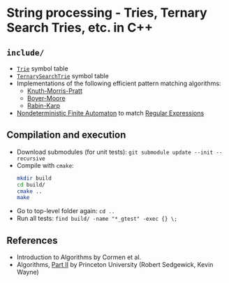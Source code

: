 # String processing - Tries, Ternary Search Tries, etc. in C++

## `include/`
- [`Trie`](https://en.wikipedia.org/wiki/Trie) symbol table
- [`TernarySearchTrie`](https://en.wikipedia.org/wiki/Ternary_search_tree) symbol table
- Implementations of the following efficient pattern matching algorithms: 
  - [Knuth-Morris-Pratt](https://en.wikipedia.org/wiki/Knuth%E2%80%93Morris%E2%80%93Pratt_algorithm)
  - [Boyer-Moore](https://en.wikipedia.org/wiki/Boyer%E2%80%93Moore_string-search_algorithm) 
  - [Rabin-Karp](https://en.wikipedia.org/wiki/Rabin%E2%80%93Karp_algorithm) 
- [Nondeterministic Finite Automaton](https://en.wikipedia.org/wiki/Nondeterministic_finite_automaton) to match [Regular Expressions](https://en.wikipedia.org/wiki/Regular_expression)
## Compilation and execution
- Download submodules (for unit tests): `git submodule update --init --recursive`
- Compile with `cmake`:
  ```bash
  mkdir build
  cd build/
  cmake ..
  make
  ```
- Go to top-level folder again: `cd ..`
- Run all tests: `find build/ -name "*_gtest" -exec {} \;`

## References
- Introduction to Algorithms by Cormen et al.
- Algorithms, [Part II](https://www.coursera.org/learn/algorithms-part2/home/welcome) by Princeton University (Robert Sedgewick, Kevin Wayne)